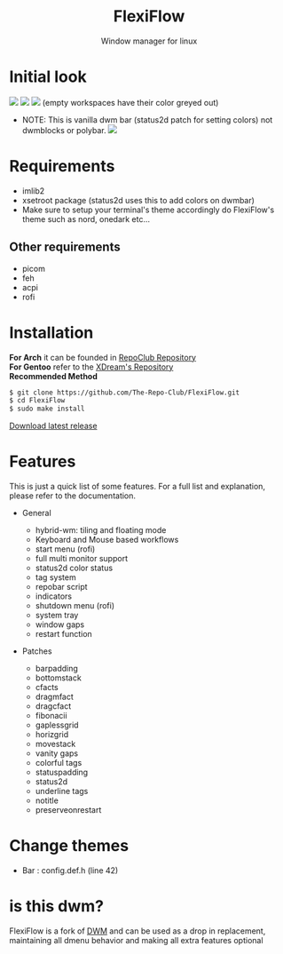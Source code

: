 <div align="center">
    <h1>FlexiFlow</h1>
    <p>Window manager for linux</p>
</div>

# Initial look

<img src="https://github.com/The-Repo-Club/FlexiFlow/blob/screenshots/screenshots/initial_look.png">
<img src="https://github.com/The-Repo-Club/FlexiFlow/blob/screenshots/screenshots/col_layout.png">

<img src="https://github.com/The-Repo-Club/FlexiFlow/blob/screenshots/screenshots/occ_act_tags.png">
(empty workspaces have their color greyed out)

- NOTE: This is vanilla dwm bar (status2d patch for setting colors) not dwmblocks or polybar.
  <img src="https://github.com/The-Repo-Club/FlexiFlow/blob/screenshots/screenshots/flexiflow.png">

# Requirements

- imlib2
- xsetroot package (status2d uses this to add colors on dwmbar)
- Make sure to setup your terminal's theme accordingly do FlexiFlow's theme such as nord, onedark etc...

## Other requirements

- picom
- feh
- acpi
- rofi

# Installation

**For Arch** it can be founded in [RepoClub Repository](https://arch.therepo.club/) \
**For Gentoo** refer to the [XDream's Repository](https://github.com/XDream8/dreamsrepo) \
**Recommended Method**

```sh
$ git clone https://github.com/The-Repo-Club/FlexiFlow.git
$ cd FlexiFlow
$ sudo make install
```

[Download latest release](https://github.com/The-Repo-Club/FlexiFlow/releases/)

# Features

This is just a quick list of some features. For a full list and explanation,
please refer to the documentation.

- General

  - hybrid-wm: tiling and floating mode
  - Keyboard and Mouse based workflows
  - start menu (rofi)
  - full multi monitor support
  - status2d color status
  - tag system
  - repobar script
  - indicators
  - shutdown menu (rofi)
  - system tray
  - window gaps
  - restart function

- Patches

  - barpadding
  - bottomstack
  - cfacts
  - dragmfact
  - dragcfact
  - fibonacii
  - gaplessgrid
  - horizgrid
  - movestack
  - vanity gaps
  - colorful tags
  - statuspadding
  - status2d
  - underline tags
  - notitle
  - preserveonrestart

# Change themes

- Bar : config.def.h (line 42)

# is this dwm?

FlexiFlow is a fork of [DWM](https://dwm.suckless.org) and can be used as a drop in replacement, maintaining all dmenu behavior and making all extra features optional
